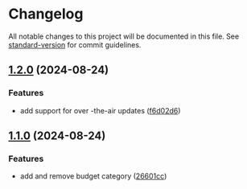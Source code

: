 # Changelog

All notable changes to this project will be documented in this file. See [standard-version](https://github.com/conventional-changelog/standard-version) for commit guidelines.

## [1.2.0](https://github.com/nicolaserrol/etala/compare/v1.1.0...v1.2.0) (2024-08-24)


### Features

* add support for over -the-air updates ([f6d02d6](https://github.com/nicolaserrol/etala/commit/f6d02d682a73402319baee38f86f125f4cc94bea))

## [1.1.0](https://github.com/nicolaserrol/etala/compare/v1.0.0...v1.1.0) (2024-08-24)


### Features

* add and remove budget category ([26601cc](https://github.com/nicolaserrol/etala/commit/26601cc086b1f609e2abc2da6d34340157338dd4))
